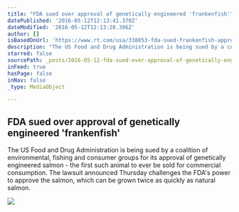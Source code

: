 ```yaml
---
title: "FDA sued over approval of genetically engineered 'frankenfish'"
datePublished: '2016-05-12T12:13:41.370Z'
dateModified: '2016-05-12T12:13:20.396Z'
author: []
isBasedOnUrl: 'https://www.rt.com/usa/338053-fda-sued-frankenfish-approval/'
description: "The US Food and Drug Administration is being sued by a coalition of environmental, fishing and consumer groups for its approval of genetically engineered salmon - the first such animal to ever be sold for commercial consumption. The lawsuit announced Thursday challenges the FDA's power to approve the salmon, which can be grown twice as quickly as natural salmon."
starred: false
sourcePath: _posts/2016-05-12-fda-sued-over-approval-of-genetically-engineered-frankenfis.md
inFeed: true
hasPage: false
inNav: false
_type: MediaObject

---
```

<article style=""><h1>FDA sued over approval of genetically engineered 'frankenfish'</h1><p>The US Food and Drug Administration is being sued by a coalition of environmental, fishing and consumer groups for its approval of genetically engineered salmon - the first such animal to ever be sold for commercial consumption. The lawsuit announced Thursday challenges the FDA's power to approve the salmon, which can be grown twice as quickly as natural salmon.</p><img src="https://img.rt.com/files/2016.04/article/56fe9852c4618822458b4589.jpg" /></article>